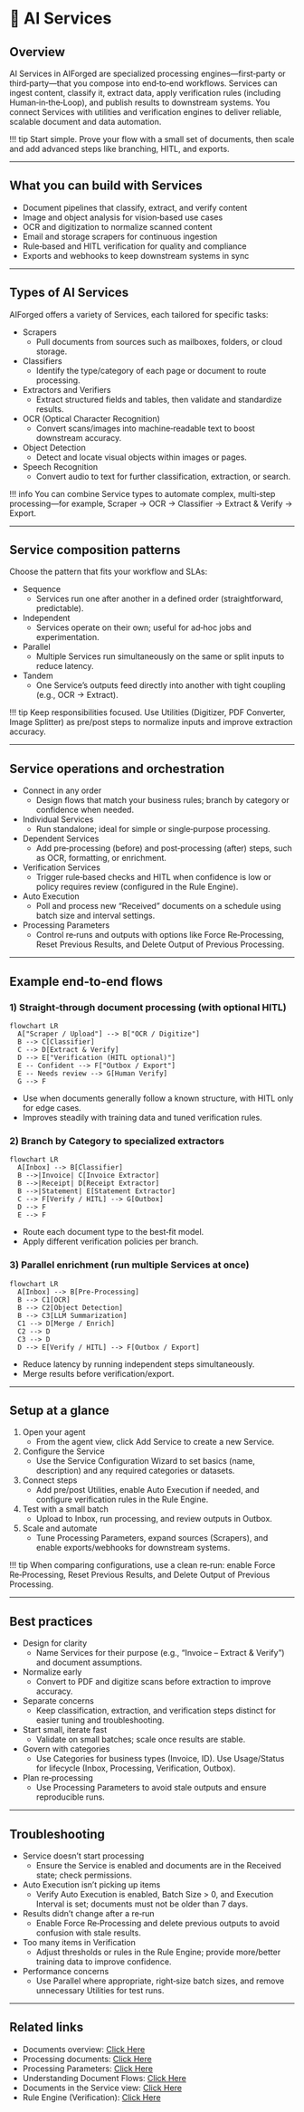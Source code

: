 # 🧃 AI Services

## Overview

AI Services in AIForged are specialized processing engines—first‑party or third‑party—that you compose into end‑to‑end workflows. Services can ingest content, classify it, extract data, apply verification rules (including Human‑in‑the‑Loop), and publish results to downstream systems. You connect Services with utilities and verification engines to deliver reliable, scalable document and data automation.

!!! tip
    Start simple. Prove your flow with a small set of documents, then scale and add advanced steps like branching, HITL, and exports.

---

## What you can build with Services

- Document pipelines that classify, extract, and verify content
- Image and object analysis for vision‑based use cases
- OCR and digitization to normalize scanned content
- Email and storage scrapers for continuous ingestion
- Rule‑based and HITL verification for quality and compliance
- Exports and webhooks to keep downstream systems in sync

---

## Types of AI Services

AIForged offers a variety of Services, each tailored for specific tasks:

- Scrapers
    - Pull documents from sources such as mailboxes, folders, or cloud storage.
- Classifiers
    - Identify the type/category of each page or document to route processing.
- Extractors and Verifiers
    - Extract structured fields and tables, then validate and standardize results.
- OCR (Optical Character Recognition)
    - Convert scans/images into machine‑readable text to boost downstream accuracy.
- Object Detection
    - Detect and locate visual objects within images or pages.
- Speech Recognition
    - Convert audio to text for further classification, extraction, or search.

!!! info
    You can combine Service types to automate complex, multi‑step processing—for example, Scraper → OCR → Classifier → Extract & Verify → Export.

---

## Service composition patterns

Choose the pattern that fits your workflow and SLAs:

- Sequence
    - Services run one after another in a defined order (straightforward, predictable).
- Independent
    - Services operate on their own; useful for ad‑hoc jobs and experimentation.
- Parallel
    - Multiple Services run simultaneously on the same or split inputs to reduce latency.
- Tandem
    - One Service’s outputs feed directly into another with tight coupling (e.g., OCR → Extract).

!!! tip
    Keep responsibilities focused. Use Utilities (Digitizer, PDF Converter, Image Splitter) as pre/post steps to normalize inputs and improve extraction accuracy.

---

## Service operations and orchestration

- Connect in any order
    - Design flows that match your business rules; branch by category or confidence when needed.
- Individual Services
    - Run standalone; ideal for simple or single‑purpose processing.
- Dependent Services
    - Add pre‑processing (before) and post‑processing (after) steps, such as OCR, formatting, or enrichment.
- Verification Services
    - Trigger rule‑based checks and HITL when confidence is low or policy requires review (configured in the Rule Engine).
- Auto Execution
    - Poll and process new “Received” documents on a schedule using batch size and interval settings.
- Processing Parameters
    - Control re‑runs and outputs with options like Force Re‑Processing, Reset Previous Results, and Delete Output of Previous Processing.

---

## Example end‑to‑end flows

### 1) Straight‑through document processing (with optional HITL)

```mermaid
flowchart LR
  A["Scraper / Upload"] --> B["OCR / Digitize"]
  B --> C[Classifier]
  C --> D[Extract & Verify]
  D --> E["Verification (HITL optional)"]
  E -- Confident --> F["Outbox / Export"]
  E -- Needs review --> G[Human Verify]
  G --> F
```

- Use when documents generally follow a known structure, with HITL only for edge cases.
- Improves steadily with training data and tuned verification rules.

### 2) Branch by Category to specialized extractors

```mermaid
flowchart LR
  A[Inbox] --> B[Classifier]
  B -->|Invoice| C[Invoice Extractor]
  B -->|Receipt| D[Receipt Extractor]
  B -->|Statement| E[Statement Extractor]
  C --> F[Verify / HITL] --> G[Outbox]
  D --> F
  E --> F
```

- Route each document type to the best‑fit model.
- Apply different verification policies per branch.

### 3) Parallel enrichment (run multiple Services at once)

```mermaid
flowchart LR
  A[Inbox] --> B[Pre‑Processing]
  B --> C1[OCR]
  B --> C2[Object Detection]
  B --> C3[LLM Summarization]
  C1 --> D[Merge / Enrich]
  C2 --> D
  C3 --> D
  D --> E[Verify / HITL] --> F[Outbox / Export]
```

- Reduce latency by running independent steps simultaneously.
- Merge results before verification/export.

---

## Setup at a glance

1. Open your agent
    - From the agent view, click Add Service to create a new Service.
2. Configure the Service
    - Use the Service Configuration Wizard to set basics (name, description) and any required categories or datasets.
3. Connect steps
    - Add pre/post Utilities, enable Auto Execution if needed, and configure verification rules in the Rule Engine.
4. Test with a small batch
    - Upload to Inbox, run processing, and review outputs in Outbox.
5. Scale and automate
    - Tune Processing Parameters, expand sources (Scrapers), and enable exports/webhooks for downstream systems.

!!! tip
    When comparing configurations, use a clean re‑run: enable Force Re‑Processing, Reset Previous Results, and Delete Output of Previous Processing.

---

## Best practices

- Design for clarity
    - Name Services for their purpose (e.g., “Invoice – Extract & Verify”) and document assumptions.
- Normalize early
    - Convert to PDF and digitize scans before extraction to improve accuracy.
- Separate concerns
    - Keep classification, extraction, and verification steps distinct for easier tuning and troubleshooting.
- Start small, iterate fast
    - Validate on small batches; scale once results are stable.
- Govern with categories
    - Use Categories for business types (Invoice, ID). Use Usage/Status for lifecycle (Inbox, Processing, Verification, Outbox).
- Plan re‑processing
    - Use Processing Parameters to avoid stale outputs and ensure reproducible runs.

---

## Troubleshooting

- Service doesn’t start processing
    - Ensure the Service is enabled and documents are in the Received state; check permissions.
- Auto Execution isn’t picking up items
    - Verify Auto Execution is enabled, Batch Size > 0, and Execution Interval is set; documents must not be older than 7 days.
- Results didn’t change after a re‑run
    - Enable Force Re‑Processing and delete previous outputs to avoid confusion with stale results.
- Too many items in Verification
    - Adjust thresholds or rules in the Rule Engine; provide more/better training data to improve confidence.
- Performance concerns
    - Use Parallel where appropriate, right‑size batch sizes, and remove unnecessary Utilities for test runs.

---

## Related links

- Documents overview: [Click Here](../documents/index.md)
- Processing documents: [Click Here](../documents/processing-documents/index.md)
- Processing Parameters: [Click Here](../documents/processing-documents/index.md)
- Understanding Document Flows: [Click Here](../documents/understanding-document-flows.md)
- Documents in the Service view: [Click Here](../documents/documents-in-service-view.md)
- Rule Engine (Verification): [Click Here](../rules-engine/index.md)